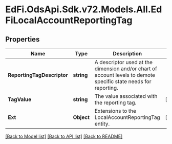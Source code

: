 # EdFi.OdsApi.Sdk.v72.Models.All.EdFiLocalAccountReportingTag

## Properties

Name | Type | Description | Notes
------------ | ------------- | ------------- | -------------
**ReportingTagDescriptor** | **string** | A descriptor used at the dimension and/or chart of account levels to demote specific state needs for reporting. | 
**TagValue** | **string** | The value associated with the reporting tag. | [optional] 
**Ext** | **Object** | Extensions to the LocalAccountReportingTag entity. | [optional] 

[[Back to Model list]](../README.md#documentation-for-models) [[Back to API list]](../README.md#documentation-for-api-endpoints) [[Back to README]](../README.md)

